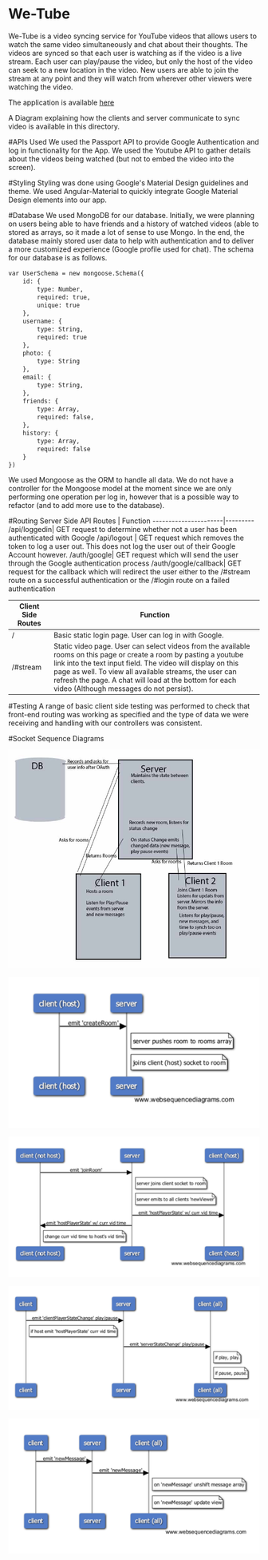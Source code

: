 # We-Tube
We-Tube is a video syncing service for YouTube videos that allows users to watch the same video simultaneously and chat about their thoughts. The videos are synced so that each user is watching as if the video is a live stream. Each user can play/pause the video, but only the host of the video can seek to a new location in the video. New users are able to join the stream at any point and they will watch from wherever other viewers were watching the video.

The application is available [here](http://www.abstractedchalupas.xyz:8001)

A Diagram explaining how the clients and server communicate to sync video is available in this directory.

#APIs Used
We used the Passport API to provide Google Authentication and log in functionality for the App. We used the Youtube API to gather details about the videos being watched (but not to embed the video into the screen).

#Styling
Styling was done using Google's Material Design guidelines and theme. We used Angular-Material to quickly integrate Google Material Design elements into our app.

#Database
We used MongoDB for our database. Initially, we were planning on users being able to have friends and a history of watched videos (able to stored as arrays, so it made a lot of sense to use Mongo. In the end, the database mainly stored user data to help with authentication and to deliver a more customized experience (Google profile used for chat). The schema for our database is as follows.

  	var UserSchema = new mongoose.Schema({
  		id: {
  			type: Number,
  			required: true,
  			unique: true
  		},
  		username: {
  			type: String,
  			required: true
  		},
  		photo: {
  			type: String
  		},
  		email: {
  			type: String,
  		},
  		friends: {
  			type: Array,
  			required: false,
  		},
  		history: {
  			type: Array,
  			required: false
  		}
  	})

We used Mongoose as the ORM to handle all data. We do not have a controller for the Mongoose model at the moment since we are only performing one operation per log in, however that is a possible way to refactor (and to add more use to the database).

#Routing
Server Side API Routes | Function
----------------------|---------
/api/loggedin| GET request to determine whether not a user has been authenticated with Google
/api/logout | GET request which removes the token to log a user out. This does not log the user out of their Google Account however.
/auth/google| GET request which will send the user through the Google authentication process
/auth/google/callback| GET request for the callback which will redirect the user either to the /#stream route on a successful authentication or the /#login route on a failed authentication


Client Side Routes | Function
--------------------|----------
/| Basic static login page. User can log in with Google.
/#stream | Static video page. User can select videos from the available rooms on this page or create a room by pasting a youtube link into the text input field. The video will display on this page as well. To view all available streams, the user can refresh the page. A chat will load at the bottom for each video (Although messages do not persist).


#Testing
A range of basic client side testing was performed to check that front-end routing was working as specified and the type of data we were receiving and handling with our controllers was consistent.

#Socket Sequence Diagrams

![ScreenShot](/docs/We-tubeDiagram.jpg)

![ScreenShot](/docs/createRoom.png)

![ScreenShot](/docs/joinRoom.png)

![ScreenShot](/docs/playerStateChange.png)

![ScreenShot](/docs/messages.png)
